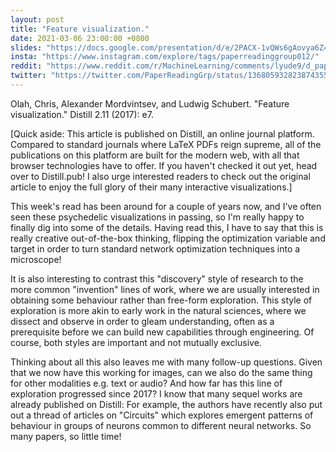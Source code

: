 ```yaml
---
layout: post
title: "Feature visualization."
date: 2021-03-06 23:00:00 +0800
slides: "https://docs.google.com/presentation/d/e/2PACX-1vQWs6gAovya6Z4_h6OETix0XKw_h4gDuzoHoGDUacqW2KEcZSdOAIa1OGhT_t7swxQ3z-2LGNIVJ30s/"
insta: "https://www.instagram.com/explore/tags/paperreadinggroup012/"
reddit: "https://www.reddit.com/r/MachineLearning/comments/lyude9/d_paper_reading_group_012_feature_visualization/"
twitter: "https://twitter.com/PaperReadingGrp/status/1368059328238743555"
---
```


Olah, Chris, Alexander Mordvintsev, and Ludwig Schubert. "Feature visualization." Distill 2.11 (2017): e7.

[Quick aside: This article is published on Distill, an online journal platform. Compared to standard journals where LaTeX PDFs reign supreme, all of the publications on this platform are built for the modern web, with all that browser technologies have to offer. If you haven't checked it out yet, head over to Distill.pub! I also urge interested readers to check out the original article to enjoy the full glory of their many interactive visualizations.]

This week's read has been around for a couple of years now, and I've often seen these psychedelic visualizations in passing, so I'm really happy to finally dig into some of the details. Having read this, I have to say that this is really creative out-of-the-box thinking, flipping the optimization variable and target in order to turn standard network optimization techniques into a microscope! 

It is also interesting to contrast this "discovery" style of research to the more common "invention" lines of work, where we are usually interested in obtaining some behaviour rather than free-form exploration. This style of exploration is more akin to early work in the natural sciences, where we dissect and observe in order to gleam understanding, often as a prerequisite before we can build new capabilities through engineering. Of course, both styles are important and not mutually exclusive.

Thinking about all this also leaves me with many follow-up questions. Given that we now have this working for images, can we also do the same thing for other modalities e.g. text or audio? And how far has this line of exploration progressed since 2017? I know that many sequel works are already published on Distill: For example, the authors have recently also put out a thread of articles on "Circuits" which explores emergent patterns of behaviour in groups of neurons common to different neural networks. So many papers, so little time!